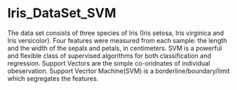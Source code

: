 # Iris_DataSet_SVM

The data set consists of three species of Iris (Iris setosa, Iris virginica and Iris versicolor). 
Four features were measured from each sample: the length and the width of the sepals and petals, in centimeters.
SVM is a powerful and flexible class of supervised algorithms for both classification and regression. Support Vectors are the simple co-oridnates of individual obeservation.
Support Vecrtor Machine(SVM) is a borderline/boundary/limit which segregates the features.
